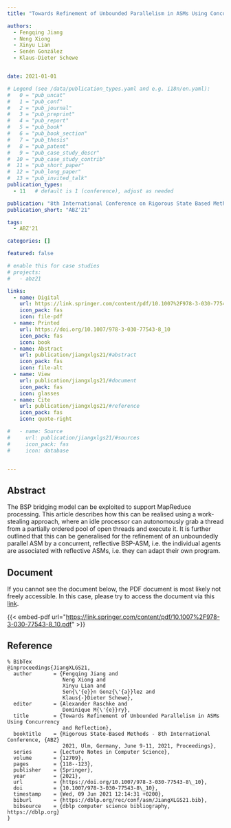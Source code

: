 ```yaml
---
title: "Towards Refinement of Unbounded Parallelism in ASMs Using Concurrency and Reflection"

authors:
  - Fengqing Jiang
  - Neng Xiong
  - Xinyu Lian
  - Senén González
  - Klaus-Dieter Schewe


date: 2021-01-01

# Legend (see /data/publication_types.yaml and e.g. i18n/en.yaml): 
#   0 = "pub_uncat"
#   1 = "pub_conf"
#   2 = "pub_journal"
#   3 = "pub_preprint"
#   4 = "pub_report"
#   5 = "pub_book"
#   6 = "pub_book_section"
#   7 = "pub_thesis"
#   8 = "pub_patent"
#   9 = "pub_case_study_descr"
#  10 = "pub_case_study_contrib"
#  11 = "pub_short_paper"
#  12 = "pub_long_paper"
#  13 = "pub_invited_talk"
publication_types:
  - 11   # default is 1 (conference), adjust as needed

publication: "8th International Conference on Rigorous State Based Methods (ABZ'21)"
publication_short: "ABZ'21"

tags:
  - ABZ'21

categories: []

featured: false

# enable this for case studies
# projects:
#   - abz21

links:
  - name: Digital
    url: https://link.springer.com/content/pdf/10.1007%2F978-3-030-77543-8_10.pdf
    icon_pack: fas
    icon: file-pdf
  - name: Printed
    url: https://doi.org/10.1007/978-3-030-77543-8_10
    icon_pack: fas
    icon: book
  - name: Abstract
    url: publication/jiangxlgs21/#abstract
    icon_pack: fas
    icon: file-alt
  - name: View
    url: publication/jiangxlgs21/#document
    icon_pack: fas
    icon: glasses
  - name: Cite
    url: publication/jiangxlgs21/#reference
    icon_pack: fas
    icon: quote-right

#   - name: Source
#     url: publication/jiangxlgs21/#sources
#     icon_pack: fas
#     icon: database


---
```


## Abstract

The BSP bridging model can be exploited to support MapReduce processing. This article describes how this can be realised using a work-stealing approach, where an idle processor can autonomously grab a thread from a partially ordered pool of open threads and execute it. It is further outlined that this can be generalised for the refinement of an unboundedly parallel ASM by a concurrent, reflective BSP-ASM, i.e. the individual agents are associated with reflective ASMs, i.e. they can adapt their own program.

## Document

If you cannot see the document below, the PDF document is most likely not freely accessible. In this case, please try to access the document via this <a href="https://link.springer.com/content/pdf/10.1007%2F978-3-030-77543-8_10.pdf">link</a>.

{{< embed-pdf url="https://link.springer.com/content/pdf/10.1007%2F978-3-030-77543-8_10.pdf" >}}

## Reference

```
% BibTex
@inproceedings{JiangXLGS21,
  author       = {Fengqing Jiang and
                  Neng Xiong and
                  Xinyu Lian and
                  Sen{\'{e}}n Gonz{\'{a}}lez and
                  Klaus{-}Dieter Schewe},
  editor       = {Alexander Raschke and
                  Dominique M{\'{e}}ry},
  title        = {Towards Refinement of Unbounded Parallelism in ASMs Using Concurrency
                  and Reflection},
  booktitle    = {Rigorous State-Based Methods - 8th International Conference, {ABZ}
                  2021, Ulm, Germany, June 9-11, 2021, Proceedings},
  series       = {Lecture Notes in Computer Science},
  volume       = {12709},
  pages        = {118--123},
  publisher    = {Springer},
  year         = {2021},
  url          = {https://doi.org/10.1007/978-3-030-77543-8\_10},
  doi          = {10.1007/978-3-030-77543-8\_10},
  timestamp    = {Wed, 09 Jun 2021 12:14:31 +0200},
  biburl       = {https://dblp.org/rec/conf/asm/JiangXLGS21.bib},
  bibsource    = {dblp computer science bibliography, https://dblp.org}
}


```

<!-- # add information for case study papers (if available)
## Sources

- **Used formal method:**
  [ASM](/method/asm)
- **Resources and tools:**
  Asmeta

For more information, please contact the <a href ="mailto:silvia.bonfanti@unibg.it;arcaini@nii.ac.jp;angelo.gargantini@unibg.it;scandurra@unibg.it;elvinia.riccobene@unimi.it">authors</a>-->

